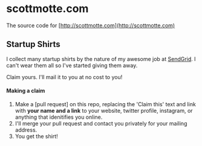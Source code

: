 # scottmotte.com

The source code for [http://scottmotte.com](http://scottmotte.com)

## Startup Shirts

I collect many startup shirts by the nature of my awesome job at [SendGrid](http://sendgrid.com). I can't wear them all so I've started giving them away.

Claim yours. I'll mail it to you at no cost to you!

#### Making a claim

1) Make a [pull request] on this repo, replacing the 'Claim this' text and link with **your name and a link** to your website, twitter profile, instagram, or anything that idenitifies you online.
2) I'll merge your pull request and contact you privately for your mailing address.
3) You get the shirt!

